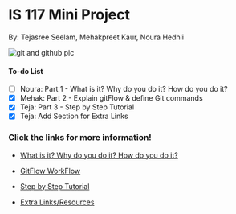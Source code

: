 
# IS 117 Mini Project

By: Tejasree Seelam, Mehakpreet Kaur, Noura Hedhli

![git and github pic](https://encrypted-tbn0.gstatic.com/images?q=tbn:ANd9GcRRVcHi7Vbr1vQhfCMvbNMsDCg_Z5batoKP0E9l0rVb-4q0h55u&s)

#### To-do List
- [ ] Noura: Part 1 - What is it? Why do you do it? How do you do it?
- [x] Mehak: Part 2 - Explain gitFlow & define Git commands
- [x] Teja: Part 3 - Step by Step Tutorial
- [x] Teja: Add Section for Extra Links

### Click the links for more information!
* [What is it? Why do you do it? How do you do it?](part1.md)

* [GitFlow WorkFlow](part2.md)

* [Step by Step Tutorial](/part3.md)

* [Extra Links/Resources](/extralinks.md)

